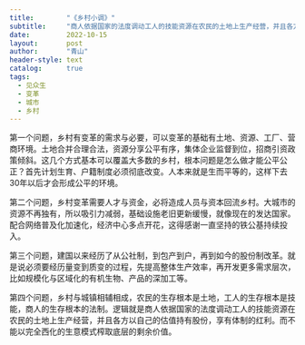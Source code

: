 ```yaml
---
title:        "《乡村小调》"
subtitle:     "商人依据国家的法度调动工人的技能资源在农民的土地上生产经营，并且各方以自己的估值持有股份"
date:         2022-10-15
layout:       post
author:       "青山"
header-style: text
catalog:      true
tags:
  - 见众生
  - 变革
  - 城市
  - 乡村
---
```


第一个问题，乡村有变革的需求与必要，可以变革的基础有土地、资源、工厂、营商环境。土地合并合理合法，资源分享公平有序，集体企业监督到位，招商引资政策倾斜。这几个方式基本可以覆盖大多数的乡村，根本问题是怎么做才能公平公正？首先计划生育、户籍制度必须彻底改变。人本来就是生而平等的，这样下去30年以后才会形成公平的环境。

第二个问题，乡村变革需要人才与资金，必将造成人员与资本回流乡村。大城市的资源不再独有，所以吸引力减弱，基础设施老旧更新缓慢，就像现在的发达国家。配合网络普及化加速化，经济中心多点开花，这得感谢一直坚持的铁公基持续投入。

第三个问题，建国以来经历了从公社制，到包产到户，再到如今的股份制改革。就是说必须要经历量变到质变的过程，先提高整体生产效率，再开发更多需求层次，比如规模化与区域化的有机生物、产品的深加工等。

第四个问题，乡村与城镇相辅相成，农民的生存根本是土地，工人的生存根本是技能，商人的生存根本的法制。逻辑就是商人依据国家的法度调动工人的技能资源在农民的土地上生产经营，并且各方以自己的估值持有股份，享有体制的红利。而不能以完全西化的生意模式榨取底层的剩余价值。